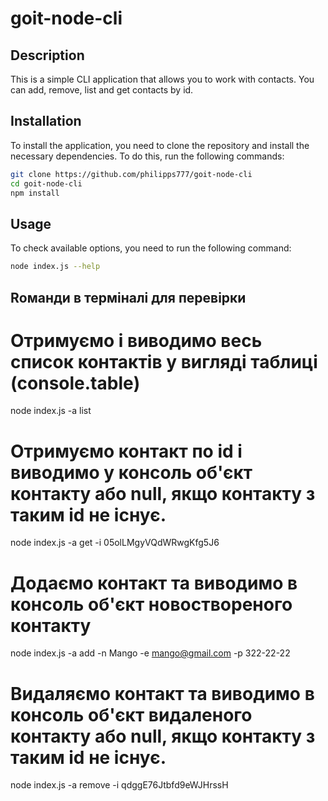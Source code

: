 # goit-node-cli

## Description

This is a simple CLI application that allows you to work with contacts. You can add, remove, list and get contacts by id.

## Installation

To install the application, you need to clone the repository and install the necessary dependencies. To do this, run the following commands:

```bash
git clone https://github.com/philipps777/goit-node-cli
cd goit-node-cli
npm install
```


## Usage

To check available options, you need to run the following command:

```bash
node index.js --help
```
## Rоманди в терміналі для перевірки

# Отримуємо і виводимо весь список контактів у вигляді таблиці (console.table)
node index.js -a list

# Отримуємо контакт по id і виводимо у консоль об'єкт контакту або null, якщо контакту з таким id не існує.
node index.js -a get -i 05olLMgyVQdWRwgKfg5J6

# Додаємо контакт та виводимо в консоль об'єкт новоствореного контакту
node index.js -a add -n Mango -e mango@gmail.com -p 322-22-22

# Видаляємо контакт та виводимо в консоль об'єкт видаленого контакту або null, якщо контакту з таким id не існує.
node index.js -a remove -i qdggE76Jtbfd9eWJHrssH
